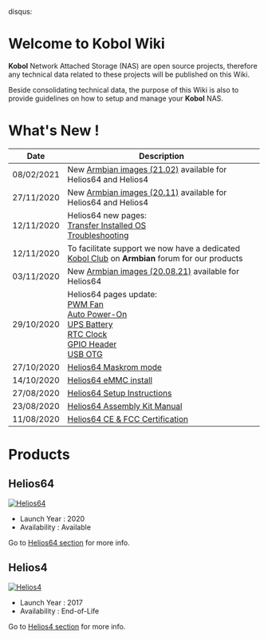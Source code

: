 disqus:

# Welcome to Kobol Wiki

**Kobol** Network Attached Storage (NAS) are open source projects, therefore any technical data related to these projects will be published on this Wiki.

Beside consolidating technical data, the purpose of this Wiki is also to provide guidelines on how to setup and manage your **Kobol** NAS.

# What's New !

| Date | Description |
|------|-------------|
| 08/02/2021 | New [Armbian images (21.02)](/download/) available for Helios64 and Helios4|
| 27/11/2020 | New [Armbian images (20.11)](/download/) available for Helios64 and Helios4|
| 12/11/2020 | Helios64 new pages:<br>[Transfer Installed OS](/helios64/install/transfer/)<br>[Troubleshooting](/helios64/troubleshoot/)|
| 12/11/2020 | To facilitate support we now have a dedicated [Kobol Club](https://forum.armbian.com/clubs/5-kobol-forum/) on **Armbian** forum for our products |
| 03/11/2020 | New [Armbian images (20.08.21)](/download/#helios64) available for Helios64|
| 29/10/2020 | Helios64 pages update:<br>[PWM Fan](/helios64/pwm/)<br>[Auto Power-On](/helios64/auto_poweron/)<br>[UPS Battery](/helios64/ups)<br>[RTC Clock](/helios64/rtc)<br>[GPIO Header](/helios64/gpio)<br>[USB OTG](/helios64/usb/#usb-otg-port-usb-type-c)|
| 27/10/2020 | [Helios64 Maskrom mode](/helios64/maskrom/) |
| 14/10/2020 | [Helios64 eMMC install](/helios64/install/emmc/) |
| 27/08/2020 | [Helios64 Setup Instructions](/helios64/install/preliminary/) |
| 23/08/2020 | [Helios64 Assembly Kit Manual](/helios64/kit/) |
| 11/08/2020 | [Helios64 CE & FCC Certification](/helios64/docs/#certification) |

# Products

## Helios64

[![Helios64](/helios64/img/intro/helios64.png)](/helios64/intro/)

* Launch Year : 2020
* Availability : Available

Go to [Helios64 section](/helios64/intro/) for more info.

## Helios4

[![Helios4](/helios4/img/intro/helios4.jpg)](/helios4/intro/)

* Launch Year : 2017
* Availability : End-of-Life

Go to [Helios4 section](/helios4/intro/) for more info.
